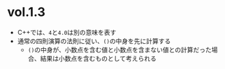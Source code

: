 # vol.1.3

- C++では、`4`と`4.0`は別の意味を表す
- 通常の四則演算の法則に従い、`()`の中身を先に計算する
    - `()`の中身が、小数点を含む値と小数点を含まない値との計算だった場合、結果は小数点を含むものとして考えられる
    